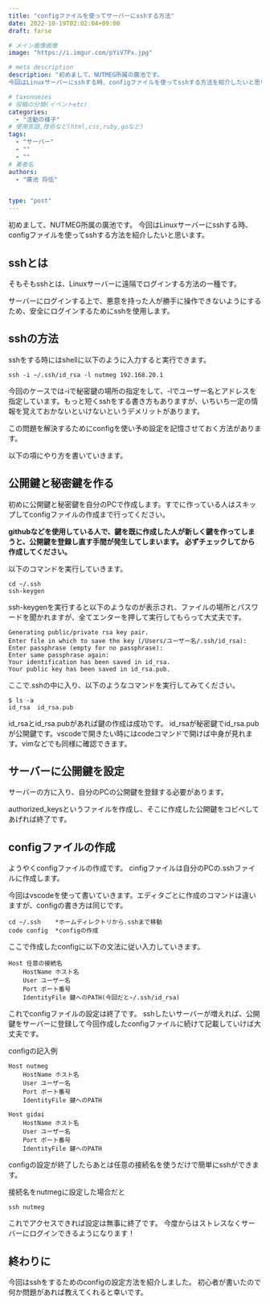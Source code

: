 ```yaml
---
title: "configファイルを使ってサーバーにsshする方法"
date: 2022-10-19T02:02:04+09:00
draft: farse

# メイン画像画像
image: "https://i.imgur.com/pYiV7Px.jpg"

# meta description
description: "初めまして、NUTMEG所属の廣池です。
今回はLinuxサーバーにsshする時、configファイルを使ってsshする方法を紹介したいと思います。"

# taxonomies
# 投稿の分類(イベントetc)
categories:
  - "活動の様子"
# 使用言語,技術など(html,css,ruby,goなど)
tags:
  - "サーバー"
  - ""
  - ""
# 著者名
authors:
  - "廣池 将伍"


type: "post"
---
```

初めまして、NUTMEG所属の廣池です。
今回はLinuxサーバーにsshする時、configファイルを使ってsshする方法を紹介したいと思います。

## sshとは

そもそもsshとは、Linuxサーバーに遠隔でログインする方法の一種です。

サーバーにログインする上で、悪意を持った人が勝手に操作できないようにするため、安全にログインするためにsshを使用します。

## sshの方法

sshをする時にはshellに以下のように入力すると実行できます。

~~~
ssh -i ~/.ssh/id_rsa -l nutmeg 192.168.20.1
~~~

今回のケースでは-iで秘密鍵の場所の指定をして、-lでユーザー名とアドレスを指定しています。もっと短くsshをする書き方もありますが、いちいち一定の情報を覚えておかないといけないというデメリットがあります。

この問題を解決するためにconfigを使い予め設定を記憶させておく方法があります。

以下の項にやり方を書いていきます。

## 公開鍵と秘密鍵を作る

初めに公開鍵と秘密鍵を自分のPCで作成します。すでに作っている人はスキップしてconfigファイルの作成まで行ってください。

**githubなどを使用している人で、鍵を既に作成した人が新しく鍵を作ってしまうと、公開鍵を登録し直す手間が発生してしまいます。
必ずチェックしてから作成してください。**

以下のコマンドを実行していきます。

~~~
cd ~/.ssh
ssh-keygen
~~~

ssh-keygenを実行すると以下のようなのが表示され、ファイルの場所とパスワードを聞かれますが、全てエンターを押して実行してもらって大丈夫です。

~~~
Generating public/private rsa key pair.
Enter file in which to save the key (/Users/ユーザー名/.ssh/id_rsa): 
Enter passphrase (empty for no passphrase):
Enter same passphrase again:
Your identification has been saved in id_rsa.
Your public key has been saved in id_rsa.pub.
~~~

ここで.sshの中に入り、以下のようなコマンドを実行してみてください。

~~~
$ ls -a
id_rsa  id_rsa.pub
~~~

id_rsaとid_rsa.pubがあれば鍵の作成は成功です。
id_rsaが秘密鍵でid_rsa.pubが公開鍵です。vscodeで開きたい時にはcodeコマンドで開けば中身が見れます。vimなどでも同様に確認できます。

## サーバーに公開鍵を設定

サーバーの方に入り、自分のPCの公開鍵を登録する必要があります。

authorized_keysというファイルを作成し、そこに作成した公開鍵をコピペしてあげれば終了です。

## configファイルの作成

ようやくconfigファイルの作成です。
cinfigファイルは自分のPCの.sshファイルに作成します。

今回はvscodeを使って書いていきます。エディタごとに作成のコマンドは違いますが、configの書き方は同じです。

~~~
cd ~/.ssh    *ホームディレクトリから.sshまで移動
code config  *configの作成  
~~~

ここで作成したconfigに以下の文法に従い入力していきます。

~~~
Host 任意の接続名
    HostName ホスト名
    User ユーザー名
    Port ポート番号
    IdentityFile 鍵へのPATH(今回だと~/.ssh/id_rsa)
~~~

これでconfigファイルの設定は終了です。
sshしたいサーバーが増えれば、公開鍵をサーバーに登録して今回作成したconfigファイルに続けて記載していけば大丈夫です。

configの記入例

~~~
Host nutmeg
    HostName ホスト名
    User ユーザー名
    Port ポート番号
    IdentityFile 鍵へのPATH
    
Host gidai
    HostName ホスト名
    User ユーザー名
    Port ポート番号
    IdentityFile 鍵へのPATH
~~~

configの設定が終了したらあとは任意の接続名を使うだけで簡単にsshができます。

接続名をnutmegに設定した場合だと

~~~
ssh nutmeg
~~~

これでアクセスできれば設定は無事に終了です。
今度からはストレスなくサーバーにログインできるようになります！

## 終わりに

今回はsshをするためのconfigの設定方法を紹介しました。
初心者が書いたので何か問題があれば教えてくれると幸いです。
